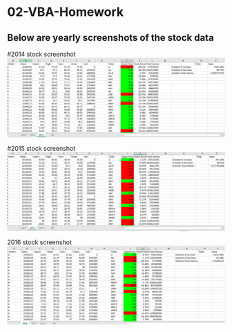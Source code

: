 # 02-VBA-Homework
## Below are yearly screenshots of the stock data

#2014 stock screenshot
![2014 Stocks Snip](https://github.com/tedi529/02-VBA-Homework/blob/master/VBAStocks/2014%20Stocks%20Snip.PNG)

#2015 stock screenshot
![2015 Stocks Snip](https://github.com/tedi529/02-VBA-Homework/blob/master/VBAStocks/2015%20Stocks%20Snip.PNG)

2016 stock screenshot
![2016 Stocks Snip](https://github.com/tedi529/02-VBA-Homework/blob/master/VBAStocks/2016%20Stocks%20Snip.PNG)
